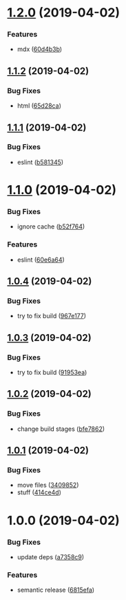 # [1.2.0](https://github.com/SimonSiefke/transparent-observables/compare/v1.1.2...v1.2.0) (2019-04-02)


### Features

* mdx ([60d4b3b](https://github.com/SimonSiefke/transparent-observables/commit/60d4b3b))

## [1.1.2](https://github.com/SimonSiefke/transparent-observables/compare/v1.1.1...v1.1.2) (2019-04-02)


### Bug Fixes

* html ([65d28ca](https://github.com/SimonSiefke/transparent-observables/commit/65d28ca))

## [1.1.1](https://github.com/SimonSiefke/transparent-observables/compare/v1.1.0...v1.1.1) (2019-04-02)


### Bug Fixes

* eslint ([b581345](https://github.com/SimonSiefke/transparent-observables/commit/b581345))

# [1.1.0](https://github.com/SimonSiefke/transparent-observables/compare/v1.0.6...v1.1.0) (2019-04-02)


### Bug Fixes

* ignore cache ([b52f764](https://github.com/SimonSiefke/transparent-observables/commit/b52f764))


### Features

* eslint ([60e6a64](https://github.com/SimonSiefke/transparent-observables/commit/60e6a64))

## [1.0.4](https://github.com/SimonSiefke/transparent-observables/compare/v1.0.3...v1.0.4) (2019-04-02)


### Bug Fixes

* try to fix build ([967e177](https://github.com/SimonSiefke/transparent-observables/commit/967e177))

## [1.0.3](https://github.com/SimonSiefke/transparent-observables/compare/v1.0.2...v1.0.3) (2019-04-02)


### Bug Fixes

* try to fix build ([91953ea](https://github.com/SimonSiefke/transparent-observables/commit/91953ea))

## [1.0.2](https://github.com/SimonSiefke/transparent-observables/compare/v1.0.1...v1.0.2) (2019-04-02)


### Bug Fixes

* change build stages ([bfe7862](https://github.com/SimonSiefke/transparent-observables/commit/bfe7862))

## [1.0.1](https://github.com/SimonSiefke/transparent-observables/compare/v1.0.0...v1.0.1) (2019-04-02)


### Bug Fixes

* move files ([3409852](https://github.com/SimonSiefke/transparent-observables/commit/3409852))
* stuff ([414ce4d](https://github.com/SimonSiefke/transparent-observables/commit/414ce4d))

# 1.0.0 (2019-04-02)


### Bug Fixes

* update deps ([a7358c9](https://github.com/SimonSiefke/transparent-observables/commit/a7358c9))


### Features

* semantic release ([6815efa](https://github.com/SimonSiefke/transparent-observables/commit/6815efa))
